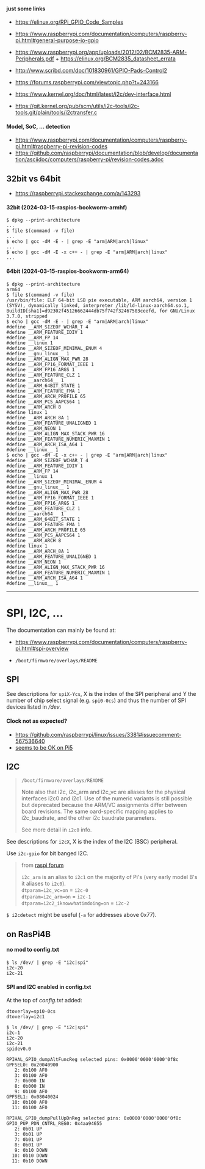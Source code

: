 #### just some links
- https://elinux.org/RPi_GPIO_Code_Samples
- https://www.raspberrypi.com/documentation/computers/raspberry-pi.html#general-purpose-io-gpio
- https://www.raspberrypi.org/app/uploads/2012/02/BCM2835-ARM-Peripherals.pdf + https://elinux.org/BCM2835_datasheet_errata
- http://www.scribd.com/doc/101830961/GPIO-Pads-Control2
- https://forums.raspberrypi.com/viewtopic.php?t=243166

- https://www.kernel.org/doc/html/latest/i2c/dev-interface.html
- https://git.kernel.org/pub/scm/utils/i2c-tools/i2c-tools.git/plain/tools/i2ctransfer.c


#### Model, SoC, ... detection
- https://www.raspberrypi.com/documentation/computers/raspberry-pi.html#raspberry-pi-revision-codes
- https://github.com/raspberrypi/documentation/blob/develop/documentation/asciidoc/computers/raspberry-pi/revision-codes.adoc


## 32bit vs 64bit
- https://raspberrypi.stackexchange.com/a/143293
#### 32bit (2024-03-15-raspios-bookworm-armhf)
```
$ dpkg --print-architecture
...
$ file $(command -v file)
...
$ echo | gcc -dM -E - | grep -E "arm|ARM|arch|linux"
...
$ echo | gcc -dM -E -x c++ - | grep -E "arm|ARM|arch|linux"
...
```
#### 64bit (2024-03-15-raspios-bookworm-arm64)
```
$ dpkg --print-architecture
arm64
$ file $(command -v file)
/usr/bin/file: ELF 64-bit LSB pie executable, ARM aarch64, version 1 (SYSV), dynamically linked, interpreter /lib/ld-linux-aarch64.so.1, BuildID[sha1]=d92302f45126662444db75f742f32467503ceefd, for GNU/Linux 3.7.0, stripped
$ echo | gcc -dM -E - | grep -E "arm|ARM|arch|linux"
#define __ARM_SIZEOF_WCHAR_T 4
#define __ARM_FEATURE_IDIV 1
#define __ARM_FP 14
#define __linux 1
#define __ARM_SIZEOF_MINIMAL_ENUM 4
#define __gnu_linux__ 1
#define __ARM_ALIGN_MAX_PWR 28
#define __ARM_FP16_FORMAT_IEEE 1
#define __ARM_FP16_ARGS 1
#define __ARM_FEATURE_CLZ 1
#define __aarch64__ 1
#define __ARM_64BIT_STATE 1
#define __ARM_FEATURE_FMA 1
#define __ARM_ARCH_PROFILE 65
#define __ARM_PCS_AAPCS64 1
#define __ARM_ARCH 8
#define linux 1
#define __ARM_ARCH_8A 1
#define __ARM_FEATURE_UNALIGNED 1
#define __ARM_NEON 1
#define __ARM_ALIGN_MAX_STACK_PWR 16
#define __ARM_FEATURE_NUMERIC_MAXMIN 1
#define __ARM_ARCH_ISA_A64 1
#define __linux__ 1
$ echo | gcc -dM -E -x c++ - | grep -E "arm|ARM|arch|linux"
#define __ARM_SIZEOF_WCHAR_T 4
#define __ARM_FEATURE_IDIV 1
#define __ARM_FP 14
#define __linux 1
#define __ARM_SIZEOF_MINIMAL_ENUM 4
#define __gnu_linux__ 1
#define __ARM_ALIGN_MAX_PWR 28
#define __ARM_FP16_FORMAT_IEEE 1
#define __ARM_FP16_ARGS 1
#define __ARM_FEATURE_CLZ 1
#define __aarch64__ 1
#define __ARM_64BIT_STATE 1
#define __ARM_FEATURE_FMA 1
#define __ARM_ARCH_PROFILE 65
#define __ARM_PCS_AAPCS64 1
#define __ARM_ARCH 8
#define linux 1
#define __ARM_ARCH_8A 1
#define __ARM_FEATURE_UNALIGNED 1
#define __ARM_NEON 1
#define __ARM_ALIGN_MAX_STACK_PWR 16
#define __ARM_FEATURE_NUMERIC_MAXMIN 1
#define __ARM_ARCH_ISA_A64 1
#define __linux__ 1
```



---

# SPI, I2C, ...

The documentation can mainly be found at:
- https://www.raspberrypi.com/documentation/computers/raspberry-pi.html#spi-overview

- `/boot/firmware/overlays/README`

## SPI
See descriptions for `spiX-Ycs`, X is the index of the SPI peripheral and Y the number of chip select signal (e.g. `spi0-0cs`) and thus the number of SPI devices listed in _/dev_.

#### Clock not as expected?
- https://github.com/raspberrypi/linux/issues/3381#issuecomment-567536640
- [seems to be OK on Pi5](https://github.com/raspberrypi/linux/issues/3381#issuecomment-1893699525)

## I2C
> `/boot/firmware/overlays/README`
>
> Note also that i2c, i2c_arm and i2c_vc are aliases for the physical interfaces i2c0 and i2c1. Use of the numeric
> variants is still possible but deprecated because the ARM/VC assignments differ between board revisions. The same
> oard-specific mapping applies to i2c_baudrate, and the other i2c baudrate parameters.
>
> See more detail in `i2c0` info.

See descriptions for `i2cX`, X is the index of the I2C (BSC) peripheral.

Use `i2c-gpio` for bit banged I2C.

> from [raspi forum](https://forums.raspberrypi.com/viewtopic.php?t=154623#p1011384)
>
> `i2c_arm` is an alias to `i2c1` on the majority of Pi's (very early model B's it aliases to `i2c0`).</br>
> `dtparam=i2c_vc=on` = `i2c-0`</br>
> `dtparam=i2c_arm=on` = `i2c-1`</br>
> `dtparam=i2c2_iknowwhatimdoing=on` = `i2c-2`</br>

`$ i2cdetect` might be useful (`-a` for addresses above 0x77).

## on RasPi4B
#### no mod to config.txt
```
$ ls /dev/ | grep -E "i2c|spi"
i2c-20
i2c-21
```

#### SPI and I2C enabled in config.txt
At the top of _config.txt_ added:
```
dtoverlay=spi0-0cs
dtoverlay=i2c1
```

```
$ ls /dev/ | grep -E "i2c|spi"
i2c-1
i2c-20
i2c-21
spidev0.0
```

```
RPIHAL_GPIO_dumpAltFuncReg selected pins: 0x0000'0000'0000'0f8c
GPFSEL0: 0x20040900
   2: 0b100 AF0
   3: 0b100 AF0
   7: 0b000 IN
   8: 0b000 IN
   9: 0b100 AF0
GPFSEL1: 0x08040024
  10: 0b100 AF0
  11: 0b100 AF0

RPIHAL_GPIO_dumpPullUpDnReg selected pins: 0x0000'0000'0000'0f8c
GPIO_PUP_PDN_CNTRL_REG0: 0x4aa94655
   2: 0b01 UP
   3: 0b01 UP
   7: 0b01 UP
   8: 0b01 UP
   9: 0b10 DOWN
  10: 0b10 DOWN
  11: 0b10 DOWN
```
